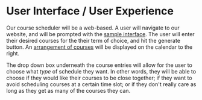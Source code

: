 # User Interface / User Experience 

Our course scheduler will be a web-based. A user will navigate to our website, and will be prompted with the [sample interface](ui.png). The user will enter their desired courses for the their term of choice, and hit the generate button. An [arrangement of courses](ui_sample-usage.png) will be displayed on the calendar to the right.

The drop down box underneath the course entries will allow for the user to choose what _type_ of schedule they want. In other words, they will be able to choose if they would like their courses to be close together; if they want to avoid scheduling courses at a certain time slot; or if they don't really care as long as they get as many of the courses they can.


